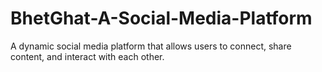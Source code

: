 # BhetGhat-A-Social-Media-Platform
A dynamic social media platform that allows users to connect, share content, and interact with each other.
